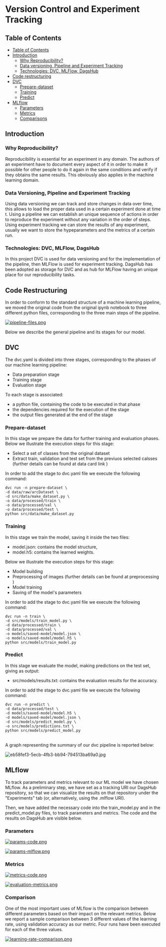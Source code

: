 
# Version Control and Experiment Tracking

## Table of Contents
- [Table of Contents](#table-of-contents)
- [Introduction](#introduction)
  - [Why Reproducibility?](#why-reproducibility)
  - [Data versioning, Pipeline and Experiment Tracking](#data-versioning-pipeline-and-experiment-tracking)
  - [Technologies: DVC, MLFlow, DagsHub](#technologies-dvc-mlflow-dagshub)
- [Code restructuring](#code-restructuring)
- [DVC](#dvc)
  - [Prepare-dataset](#prepare-dataset)
  - [Training](#training)
  - [Predict](#predict)
- [MLflow](#mlflow)
  - [Parameters](#parameters)
  - [Metrics](#metrics)
  - [Comparisons](#comparisons)


## Introduction

### Why Reproducibility?

Reproducibility is essential for an experiment in any domain.
The authors of an experiment have to document every aspect of it in order to make it possible for other people to do it again in the same conditions and verify if they obtains the same results.
This obviously also applies in the machine learning domain.

### Data Versioning, Pipeline and Experiment Tracking

Using data versioning we can track and store changes in data over time, this allows to load the proper data used in a certain experiment done at time t.
Using a pipeline we can establish an unique sequence of actions in order to reproduce the experiment without any variation in the order of steps.
Using experiment tracking we can store the results of any experiment, usually we want to store the hypeparameters and the metrics of a certain run.

### Technologies: DVC, MLFlow, DagsHub
In this project DVC is used for data versioning and for the implementation of the pipeline, then MLFlow is used for experiment tracking.
DagsHub has been adopted as storage for DVC and as hub for MLFlow having an unique place for our reproducibility tasks.




## Code Restructuring

In order to conform to the standard structure of a machine learning pipeline, we moved the original code from the original ipynb notebook to three different python files, corresponding to the three main steps of the pipeline.


[![pipeline-files.png](https://i.postimg.cc/pLPB6YkN/pipeline-files.png)](https://postimg.cc/zVPWLh9p)

Below we describe the general pipeline and its stages for our model.

## DVC

The dvc.yaml is divided into three stages, corresponding to the phases of our machine learning pipeline:
<ul>
    <li> Data preparation stage </li>
    <li> Training stage</li>
    <li> Evaluation stage</li>
</ul>

To each stage is associated:
<ul>
    <li> a python file, containing the code to be executed in that phase </li>
    <li> the dependencies required for the execution of the stage </li>
    <li> the output files generated at the end of the stage </li>
</ul>


### Prepare-dataset 

In this stage we prepare the data for further training and evaluation phases.
Below we illustrate the execution steps for this stage: 

<ul>
    <li> Select a set of classes from the original dataset
    <li> Extract train, validation and test set from the previuos selected calsses (further details can be found at <a ref=https://github.com/se4ai2223-uniba/architectural-style-recognition/blob/main/data/README.md> data card link </a>)</li>
</ul>

In order to add the stage to dvc.yaml file we execute the following command: 

    dvc run -n prepare-dataset \
    -d data/raw/arcDataset \
    -d src/data/make_dataset.py \
    -o data/processed/train \
    -o data/processed/val \
    -o data/processed/test \
    python src/data/make_dataset.py


### Training

In this stage we train the model, saving it inside the two files: 
<ul>
  <li> model.json: contains the model structure,
  <li> model.h5: contains the learned weights.
</ul>


Below we illustrate the execution steps for this stage: 

<ul>
    <li> Model building 
    <li> Preprocessing of images (further details can be found at <a ref=https://github.com/se4ai2223-uniba/architectural-style-recognition/blob/main/models/README.md#preprocessing> preprocessing </a>)
    <li> Model training
    <li> Saving of the model's parameters
</ul>

In order to add the stage to dvc.yaml file we execute the following command: 

    dvc run -n train \
    -d src/models/train_model.py \
    -d data/processed/train \
    -d data/processed/val \
    -o models/saved-model/model.json \
    -o models/saved-model/model.h5 \
    python src/models/train_model.py 

### Predict

In this stage we evaluate the model, making predictions on the test set, giving as output: 

<ul>
  <li> src/models/results.txt: contains the evaluation results for the accuracy. 
</ul>


In order to add the stage to dvc.yaml file we execute the following command: 

    dvc run -n predict \
    -d data/processed/test \
    -d models/saved-model/model.h5 \
    -d models/saved-model/model.json \
    -d src/models/predict_model.py \
    -o src/models/predictions.txt \
    python src/models/predict_model.py 

<br>
A graph representing the summary of our dvc pipeline is reported below:

<br>

![eb58fef3-5ecb-4fb3-bb94-794513ba69a0.jpg](https://i.postimg.cc/TwFLtbVC/Grafo.png)



## MLflow

To track parameters and metrics relevant to our ML model we have chosen MLflow. As a preliminary step, we have set as a tracking URI our DagsHub repository, so that we can visualize the results on that repository under the "Experiments" tab (or, alternatively, using the .mlflow URI).

Then, we have added the necessary code into the train_model.py and in the predict_model.py files, to track parameters and metrics. The code and the results on DagsHub are visible below.

### Parameters

[![params-code.png](https://i.postimg.cc/66GvKjQs/params-code.png)](https://postimg.cc/ThfwqcmQ)

[![params-mlflow.png](https://i.postimg.cc/FFjHG2RK/params-mlflow.png)](https://postimg.cc/hhtntZVF)


### Metrics

[![metrics-code.png](https://i.postimg.cc/HkKmT2xK/metrics-code.png)](https://postimg.cc/PCm9411z)

[![evaluation-metrics.png](https://i.postimg.cc/fbQz8xYF/evaluation-metrics.png)](https://postimg.cc/RWGxFJsQ)

### Comparison

One of the most important uses of MLflow is the comparison between different parameters based on their impact on the relevant metrics. Below we report a sample comparison between 3 different values of the learning rate, using validation accuracy as our metric. Four runs have been executed for each of the three values.

[![learning-rate-comparison.png](https://i.postimg.cc/52Nq6CXh/learning-rate-comparison.png)](https://postimg.cc/SJ3zPj7d)
